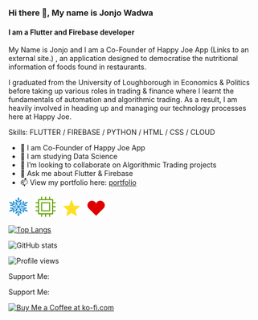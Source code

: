 ### Hi there 👋, My name is Jonjo Wadwa
#### I am a Flutter and Firebase developer

My Name is Jonjo and I am a Co-Founder of Happy Joe App (Links to an external site.) , an application designed to democratise the nutritional information of foods found in restaurants.

I graduated from the University of Loughborough in Economics & Politics before taking up various roles in trading & finance where I learnt the fundamentals of automation and algorithmic trading. As a result, I am heavily involved in heading up and managing our technology processes here at Happy Joe.

Skills: FLUTTER / FIREBASE / PYTHON / HTML / CSS / CLOUD

- 🔭 I am Co-Founder of Happy Joe App 
- 🌱 I am studying Data Science 
- 👯 I’m looking to collaborate on Algorithmic Trading projects
- 💬 Ask me about Flutter & Firebase 
- 📫 View my portfolio here: [portfolio](http://levistumcapital.com/app-portfolio/#sec1) 


<a href='https://archiveprogram.github.com/'><img src='https://raw.githubusercontent.com/acervenky/animated-github-badges/master/assets/acbadge.gif' width='40' height='40'></a> <a href='https://docs.github.com/en/developers'><img src='https://raw.githubusercontent.com/acervenky/animated-github-badges/master/assets/devbadge.gif' width='40' height='40'></a> <a href='https://stars.github.com/'><img src='https://raw.githubusercontent.com/acervenky/animated-github-badges/master/assets/starbadge.gif' width='35' height='35'></a> <a href='https://docs.github.com/en/github/supporting-the-open-source-community-with-github-sponsors'><img src='https://raw.githubusercontent.com/acervenky/animated-github-badges/master/assets/sponsorbadge.gif' width='35' height='35'></a> 

[![Top Langs](https://github-readme-stats.vercel.app/api/top-langs/?username=jonjo156)](https://github.com/anuraghazra/github-readme-stats)

![GitHub stats](https://github-readme-stats.vercel.app/api?username=jonjo156&show_icons=true&count_private=true)  

![Profile views](https://gpvc.arturio.dev/jonjo156)  

Support Me:

Support Me:

<a href='https://www.paypal.com/donate/?token=I1WP49zUyyBxlxU5m6eO-Ez_Nubz2HnHKmlhbhe4qezqMqW1Ro2CV4HvQV7YP0iFigw51BE0ggslwSC-&locale.x=EN_US' target='_blank'><img height='36' style='border:0px;height:36px;' src='https://cdn.ko-fi.com/cdn/kofi2.png?v=2' border='0' alt='Buy Me a Coffee at ko-fi.com' /></a>
